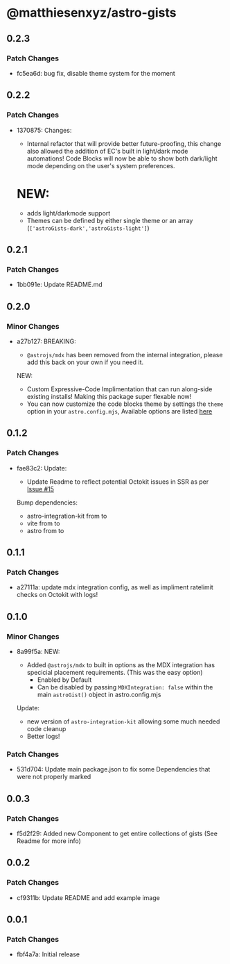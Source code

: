 # @matthiesenxyz/astro-gists

## 0.2.3

### Patch Changes

- fc5ea6d: bug fix, disable theme system for the moment

## 0.2.2

### Patch Changes

- 1370875: Changes:

  - Internal refactor that will provide better future-proofing, this change also allowed the addition of EC's built in light/dark mode automations! Code Blocks will now be able to show both dark/light mode depending on the user's system preferences.

  # NEW:

  - adds light/darkmode support
  - Themes can be defined by either single theme or an array (`['astroGists-dark','astroGists-light']`)

## 0.2.1

### Patch Changes

- 1bb091e: Update README.md

## 0.2.0

### Minor Changes

- a27b127: BREAKING:

  - `@astrojs/mdx` has been removed from the internal integration, please add this back on your own if you need it.

  NEW:

  - Custom Expressive-Code Implimentation that can run along-side existing installs! Making this package super flexable now!
  - You can now customize the code blocks theme by settings the `theme` option in your `astro.config.mjs`, Available options are listed [here](https://shiki.matsu.io/docs/themes)

## 0.1.2

### Patch Changes

- fae83c2: Update:

  - Update Readme to reflect potential Octokit issues in SSR as per [Issue #15](https://github.com/MatthiesenXYZ/astro-gists/issues/15)

  Bump dependencies:

  - astro-integration-kit from to
  - vite from to
  - astro from to

## 0.1.1

### Patch Changes

- a27111a: update mdx integration config, as well as impliment ratelimit checks on Octokit with logs!

## 0.1.0

### Minor Changes

- 8a99f5a: NEW:

  - Added `@astrojs/mdx` to built in options as the MDX integration has specicial placement requirements. (This was the easy option)
    - Enabled by Default
    - Can be disabled by passing `MDXIntegration: false` within the main `astroGist()` object in astro.config.mjs

  Update:

  - new version of `astro-integration-kit` allowing some much needed code cleanup
  - Better logs!

### Patch Changes

- 531d704: Update main package.json to fix some Dependencies that were not properly marked

## 0.0.3

### Patch Changes

- f5d2f29: Added new <GetGistGroup> Component to get entire collections of gists (See Readme for more info)

## 0.0.2

### Patch Changes

- cf9311b: Update README and add example image

## 0.0.1

### Patch Changes

- fbf4a7a: Initial release
